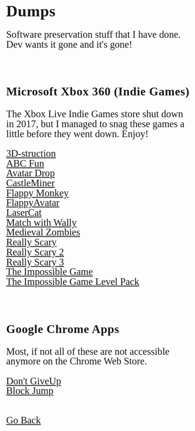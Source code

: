 <html>
<style>
		h3 {
			font-family: AppleKid;
			line-height: 1;
			letter-spacing: 0.8px;
		}
		h2 {
			font-family: AppleKid;
			line-height: 1;
			letter-spacing: 0.8px;
		}
		h1 {
			font-family: AppleKid;
			line-height: 1;
			letter-spacing: 0.8px;
		}
		@font-face {
			font-family: AppleKid;
			src: url('../images/Apple-Kid.woff2') format('woff2'),
				url('../images/Apple-Kid.woff') format('woff');
			font-weight: normal;
			font-style: normal;
		}
        p.small {
            line-height: 1;
        }
		.mainContent {
			font-family: AppleKid;
			font-size: 20pt;
			line-height: 1;
		}
</style>
<body>
<div class="mainContent">
<h1 style="font-size:32pt">Dumps</h1>
<p>Software preservation stuff that I have done. Dev wants it gone and it's gone!</p><br />
<h3 style="font-size:24pt">Microsoft Xbox 360 (Indie Games)</h3>
<p>The Xbox Live Indie Games store shut down in 2017, but I managed to snag these games a little before they went down. Enjoy!</p>
<a href="https://archive.org/details/xblig_3dstruction">3D-struction</a><br />
<a href="https://archive.org/details/xblig_abcfun">ABC Fun</a><br />
<a href="https://archive.org/details/xblig_avatardrop">Avatar Drop</a><br />
<a href="https://archive.org/details/xblig_castleminer">CastleMiner</a><br />
<a href="https://archive.org/details/xblig_flappymonkey">Flappy Monkey</a><br />
<a href="https://archive.org/details/xblig_flappyavatar">FlappyAvatar</a><br />
<a href="https://archive.org/details/xblig_lasercat">LaserCat</a><br />
<a href="https://archive.org/details/xblig_mww">Match with Wally</a><br />
<a href="https://archive.org/details/xblig_medievalzombies">Medieval Zombies</a><br />
<a href="https://archive.org/details/xblig_really-scary">Really Scary</a><br />
<a href="https://archive.org/details/xblig_really-scary-2">Really Scary 2</a><br />
<a href="https://archive.org/details/xblig_really-scary-3">Really Scary 3</a><br />
<a href="https://archive.org/details/xblig_the-impossible-game">The Impossible Game</a><br />
<a href="https://archive.org/details/xblig_tig-level-pack">The Impossible Game Level Pack</a><br />
<br />
<br />
<h3 style="font-size:24pt">Google Chrome Apps</h3>
<p>Most, if not all of these are not accessible anymore on the Chrome Web Store.</p>
<a href="dumps/Don't GiveUp.crx">Don't GiveUp</a><br />
<a href="dumps/Block Jump.crx">Block Jump</a><br />
<br />
<br />
<a href="..">Go Back</a><br />
</div>
</body>
</html>